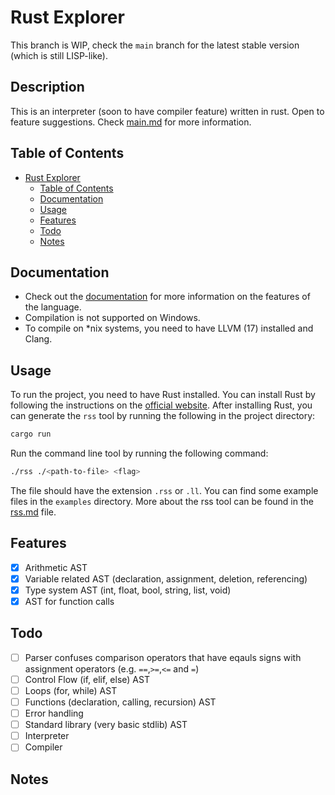 # Rust Explorer
This branch is WIP, check the `main` branch for the latest stable version (which is still LISP-like).
## Description
This is an interpreter (soon to have compiler feature) written in rust. Open to feature suggestions. Check [main.md](docs/main.md) for more information.

## Table of Contents
- [Rust Explorer](#rust-explorer)
  - [Table of Contents](#table-of-contents)
  - [Documentation](#documentation)
  - [Usage](#usage)
  - [Features](#features)
  - [Todo](#todo)
  - [Notes](#notes)

## Documentation
- Check out the [documentation](docs/main.md) for more information on the features of the language.
- Compilation is not supported on Windows.
- To compile on *nix systems, you need to have LLVM (17) installed and Clang.

## Usage
To run the project, you need to have Rust installed. You can install Rust by following the instructions on the [official website](https://www.rust-lang.org/tools/install). After installing Rust, you can generate the `rss` tool by running the following in the project directory:
```bash
cargo run
```

Run the command line tool by running the following command:
```bash
./rss ./<path-to-file> <flag>
```
The file should have the extension `.rss` or `.ll`. You can find some example files in the `examples` directory.
More about the rss tool can be found in the [rss.md](docs/rss.md) file.

## Features
- [x] Arithmetic AST
- [x] Variable related AST (declaration, assignment, deletion, referencing)
- [x] Type system AST (int, float, bool, string, list, void)
- [x] AST for function calls

## Todo
- [ ] Parser confuses comparison operators that have eqauls signs with assignment operators (e.g. `==`,`>=`,`<=` and `=`)
- [ ] Control Flow (if, elif, else) AST
- [ ] Loops (for, while) AST 
- [ ] Functions (declaration, calling, recursion) AST
- [ ] Error handling
- [ ] Standard library (very basic stdlib) AST
- [ ] Interpreter
- [ ] Compiler
 
## Notes

